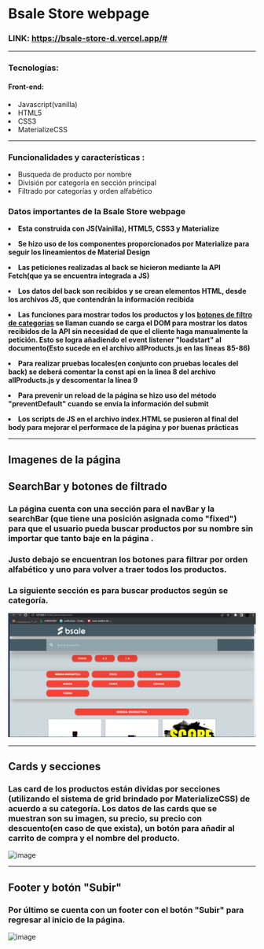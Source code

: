 # Bsale Store webpage

### LINK: https://bsale-store-d.vercel.app/#


---

### Tecnologías:
#### Front-end:
<li>Javascript(vanilla)</li>
<li>HTML5</li>
<li>CSS3</li>
<li>MaterializeCSS</li>

---

### Funcionalidades y características :

<li>Busqueda de producto por nombre</li>

<li>División por categoría en sección principal</li>

<li>Filtrado por categorías y orden alfabético</li>

### **Datos importantes de la Bsale Store webpage**
**<li>Esta construida con JS(Vainilla), HTML5, CSS3 y Materialize</li>**

**<li>Se hizo uso de los componentes proporcionados por Materialize para seguir los lineamientos de Material Design</li>**


**<li>Las peticiones realizadas al back se hicieron mediante la API Fetch(que ya se encuentra integrada a JS)</li>**

**<li>Los datos del back son recibidos y se crean elementos HTML, desde los archivos JS, que contendrán la información recibida</li>**

**<li>Las funciones para mostrar todos los productos y los [botones de filtro de categorías](#la-siguiente-sección-es-para-buscar-productos-según-se-categoría) se llaman cuando se carga el DOM para mostrar los datos recibidos de la API sin necesidad de que el cliente haga manualmente la petición. Esto se logra añadiendo el event listener "loadstart" al documento(Esto sucede en el archivo allProducts.js en las líneas 85-86)</li>**

**<li>Para realizar pruebas locales(en conjunto con pruebas locales del back) se deberá comentar la const api en la linea 8 del archivo allProducts.js y descomentar la línea 9 </li>**

**<li>Para prevenir un reload de la página se hizo uso del método "preventDefault" cuando se envía la información  del submit</li>**

**<li>Los scripts de JS en el archivo index.HTML se pusieron al final del body para mejorar el performace de la página y por buenas prácticas</li>**

---


## Imagenes de la página

## SearchBar y botones de filtrado

### La página cuenta con una sección para el navBar y la searchBar (que tiene una posición asignada como "fixed") para que el usuario pueda buscar productos por su nombre sin importar que tanto baje en la página .

### Justo debajo se encuentran los botones para filtrar por orden alfabético y uno para volver a traer todos los productos.

### La siguiente sección es para buscar productos según se categoría.

![image](resources/Ejemplo%20Navbar%20con%20filtro%20alfab%C3%A9tico%2C%20searchbar%20y%20botones%20de%20filtro%20por%20categor%C3%ADa.png.png)

---

## Cards y secciones

### Las card de los productos están dividas por secciones (utilizando el sistema de grid brindado por MaterializeCSS) de acuerdo a su categoría. Los datos de las cards que se muestran son  su imagen, su precio, su precio con descuento(en caso de que exista), un botón para añadir al carrito de compra y el nombre del producto.
 
![image](/client/resources/Ejemplo%20Cards%20y%20secciones.png)

---

## Footer y botón "Subir"

### Por último se cuenta con un footer con el botón "Subir" para regresar al inicio de la página.

![image](/client/resources/Footer%20con%20bot%C3%B3n%20para%20ir%20al%20inicio.png)
